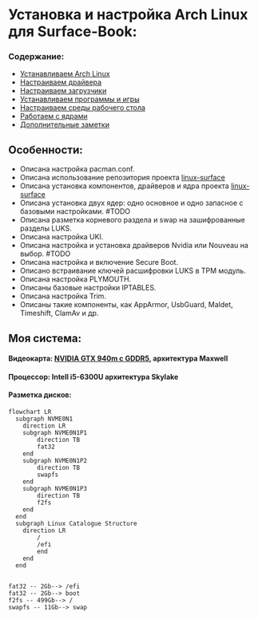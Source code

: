# Установка и настройка Arch Linux для Surface-Book:
### Содержание:
- [Устанавливаем Arch Linux](Установка%20Achlinux.md)
- [Настраиваем драйвера](/Драйвера)
- [Настраиваем загрузчики](/Загрузчики)
- [Устанавливаем программы и игры](/Программы%20и%20игры)
- [Настраиваем среды рабочего стола](/Среды%20рабочего%20стола)
- [Работаем с ядрами](Ядра)
- [Дополнительные заметки](/Дополнительные%20заметки)

## Особенности:
- Описана настройка pacman.conf.
- Описана использование репозитория проекта [linux-surface](https://github.com/linux-surface/linux-surface)
- Описана установка компонентов, драйверов и ядра проекта [linux-surface](https://github.com/linux-surface/linux-surface)
- Описана установка двух ядер: одно основное и одно запасное с базовыми настройками. #TODO
- Описана разметка корневого раздела и swap на зашифрованные разделы LUKS.
- Описана настройка UKI.
- Описана настройка и установка драйверов Nvidia или Nouveau на выбор. #TODO
- Описана настройка и включение Secure Boot.
- Описано встраивание ключей расшифровки LUKS в TPM модуль.
- Описана настройка PLYMOUTH.
- Описаны базовые настройки IPTABLES.
- Описана настройка Trim.
- Описаны такие компоненты, как AppArmor, UsbGuard, Maldet, Timeshift, ClamAv и др.

## Моя система:
#### Видеокарта: [NVIDIA GTX 940m с GDDR5](https://www.notebookcheck-ru.com/NVIDIA-Maxwell-GPU-940M-GDDR5.413890.0.html), архитектура Maxwell
#### Процессор: Intell i5-6300U архитектура Skylake
#### Разметка дисков:
```mermaid
flowchart LR
  subgraph NVME0N1
    direction LR
    subgraph NVME0N1P1
        direction TB
        fat32
    end
    subgraph NVME0N1P2
        direction TB
        swapfs
    end
    subgraph NVME0N1P3
        direction TB
        f2fs
    end
  end
  subgraph Linux Catalogue Structure
    direction LR
        /
        /efi
        end
    end
  end
  

fat32 -- 2Gb--> /efi
fat32 -- 2Gb--> boot
f2fs -- 499Gb--> /
swapfs -- 11Gb--> swap
```

